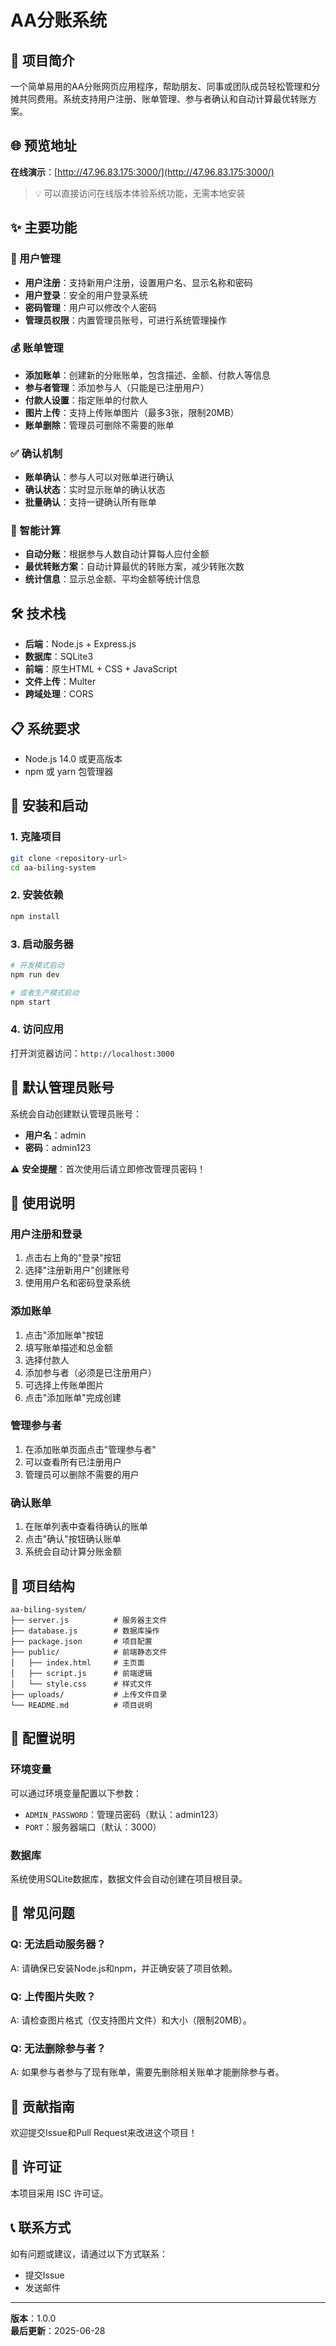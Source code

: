 # AA分账系统

## 📖 项目简介

一个简单易用的AA分账网页应用程序，帮助朋友、同事或团队成员轻松管理和分摊共同费用。系统支持用户注册、账单管理、参与者确认和自动计算最优转账方案。

## 🌐 预览地址

**在线演示**：[http://47.96.83.175:3000/](http://47.96.83.175:3000/)

> 💡 可以直接访问在线版本体验系统功能，无需本地安装

## ✨ 主要功能

### 🔐 用户管理
- **用户注册**：支持新用户注册，设置用户名、显示名称和密码
- **用户登录**：安全的用户登录系统
- **密码管理**：用户可以修改个人密码
- **管理员权限**：内置管理员账号，可进行系统管理操作

### 💰 账单管理
- **添加账单**：创建新的分账账单，包含描述、金额、付款人等信息
- **参与者管理**：添加参与人（只能是已注册用户）
- **付款人设置**：指定账单的付款人
- **图片上传**：支持上传账单图片（最多3张，限制20MB）
- **账单删除**：管理员可删除不需要的账单

### ✅ 确认机制
- **账单确认**：参与人可以对账单进行确认
- **确认状态**：实时显示账单的确认状态
- **批量确认**：支持一键确认所有账单

### 🧮 智能计算
- **自动分账**：根据参与人数自动计算每人应付金额
- **最优转账方案**：自动计算最优的转账方案，减少转账次数
- **统计信息**：显示总金额、平均金额等统计信息

## 🛠️ 技术栈

- **后端**：Node.js + Express.js
- **数据库**：SQLite3
- **前端**：原生HTML + CSS + JavaScript
- **文件上传**：Multer
- **跨域处理**：CORS

## 📋 系统要求

- Node.js 14.0 或更高版本
- npm 或 yarn 包管理器

## 🚀 安装和启动

### 1. 克隆项目
```bash
git clone <repository-url>
cd aa-biling-system
```

### 2. 安装依赖
```bash
npm install
```

### 3. 启动服务器
```bash
# 开发模式启动
npm run dev

# 或者生产模式启动
npm start
```

### 4. 访问应用
打开浏览器访问：`http://localhost:3000`

## 👤 默认管理员账号

系统会自动创建默认管理员账号：
- **用户名**：admin
- **密码**：admin123

⚠️ **安全提醒**：首次使用后请立即修改管理员密码！

## 📱 使用说明

### 用户注册和登录
1. 点击右上角的"登录"按钮
2. 选择"注册新用户"创建账号
3. 使用用户名和密码登录系统

### 添加账单
1. 点击"添加账单"按钮
2. 填写账单描述和总金额
3. 选择付款人
4. 添加参与者（必须是已注册用户）
5. 可选择上传账单图片
6. 点击"添加账单"完成创建

### 管理参与者
1. 在添加账单页面点击"管理参与者"
2. 可以查看所有已注册用户
3. 管理员可以删除不需要的用户

### 确认账单
1. 在账单列表中查看待确认的账单
2. 点击"确认"按钮确认账单
3. 系统会自动计算分账金额

## 📁 项目结构

```
aa-biling-system/
├── server.js          # 服务器主文件
├── database.js        # 数据库操作
├── package.json       # 项目配置
├── public/            # 前端静态文件
│   ├── index.html     # 主页面
│   ├── script.js      # 前端逻辑
│   └── style.css      # 样式文件
├── uploads/           # 上传文件目录
└── README.md          # 项目说明
```

## 🔧 配置说明

### 环境变量
可以通过环境变量配置以下参数：
- `ADMIN_PASSWORD`：管理员密码（默认：admin123）
- `PORT`：服务器端口（默认：3000）

### 数据库
系统使用SQLite数据库，数据文件会自动创建在项目根目录。

## 🐛 常见问题

### Q: 无法启动服务器？
A: 请确保已安装Node.js和npm，并正确安装了项目依赖。

### Q: 上传图片失败？
A: 请检查图片格式（仅支持图片文件）和大小（限制20MB）。

### Q: 无法删除参与者？
A: 如果参与者参与了现有账单，需要先删除相关账单才能删除参与者。

## 🤝 贡献指南

欢迎提交Issue和Pull Request来改进这个项目！

## 📄 许可证

本项目采用 ISC 许可证。

## 📞 联系方式

如有问题或建议，请通过以下方式联系：
- 提交Issue
- 发送邮件

---

**版本**：1.0.0  
**最后更新**：2025-06-28
